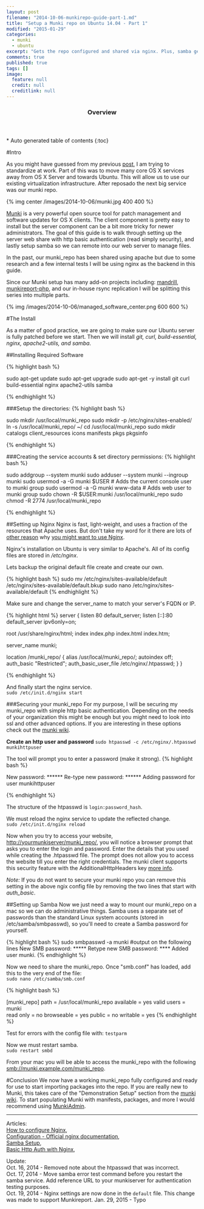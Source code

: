 ```yaml
---
layout: post
filename: "2014-10-06-munkirepo-guide-part-1.md"
title: "Setup a Munki repo on Ubuntu 14.04 - Part 1"
modified: "2015-01-29"
categories: 
  - munki
  - ubuntu
excerpt: "Gets the repo configured and shared via nginx. Plus, samba gets configured for remote administration."
comments: true
published: true
tags: []
image: 
  feature: null
  credit: null
  creditlink: null
---
```


<section id="table-of-contents" class="toc">
  <header>
    <h3>Overview</h3>
  </header>
<div id="drawer" markdown="1">
*  Auto generated table of contents
{:toc}
</div>
</section><!-- /#table-of-contents -->






#Intro

As you might have guessed from my previous [post](/blog/2014/10/02/reposado-guide/), I am trying to standardize at work. Part of this was to move many core OS X services away from OS X Server and towards Ubuntu. This will allow us to use our existing virtualization infrastructure. After reposado the next big service was our munki repo. 

{% img center /images/2014-10-06/munki.jpg 400 400 %}

[Munki](http://github.com/munki/munki) is a very powerful open source tool for patch management and software updates for OS X clients. The client component is pretty easy to install but the server component can be a bit more tricky for newer administrators. The goal of this guide is to walk through setting up the server web share with http basic authentication (read simply security), and lastly setup samba so we can remote into our web server to manage files. 

In the past, our munki_repo has been shared using apache but due to some research and a few internal tests I will be using nginx as the backend in this guide. 

Since our Munki setup has many add-on projects including: [mandrill](https://github.com/wollardj/Mandrill),  [munkireport-php](https://github.com/munkireport/munkireport-php/), and our in-house rsync replication I will be splitting this series into multiple parts. 

{% img /images/2014-10-06/managed_software_center.png 600 600 %}

#The Install

As a matter of good practice, we are going to make sure our Ubuntu server is fully patched before we start. Then we will install _git, curl, build-essential, nginx, apache2-utils, and samba_. 


##Installing Required Software

{% highlight bash %}

sudo apt-get update
sudo apt-get upgrade
sudo apt-get -y install git curl build-essential nginx apache2-utils samba

{% endhighlight %}


###Setup the directories:
{% highlight bash %}

sudo mkdir /usr/local/munki_repo
sudo mkdir -p /etc/nginx/sites-enabled/
ln -s /usr/local/munki_repo/ ~/
cd /usr/local/munki_repo
sudo mkdir catalogs client_resources icons manifests pkgs pkgsinfo

{% endhighlight %}


###Creating the service accounts & set directory permissions:
{% highlight bash %}

sudo addgroup --system munki
sudo adduser --system munki --ingroup munki
sudo usermod -a -G munki $USER # Adds the current console user to munki group
sudo usermod -a -G munki www-data # Adds web user to munki group
sudo chown -R $USER:munki /usr/local/munki_repo
sudo chmod -R 2774 /usr/local/munki_repo

{% endhighlight %}

##Setting up Nginx
Nginx is fast, light-weight, and uses a fraction of the resources that Apache uses. But don't take my word for it there are lots of [other reason](http://arstechnica.com/business/2011/11/a-faster-web-server-ripping-out-apache-for-nginx/) why [you might want to use Nginx](http://wiki.nginx.org/WhyUseIt).

Nginx's installation on Ubuntu is very similar to Apache's. All of its config files are stored in _/etc/nginx_.

Lets backup the original default file create and create our own.    

{% highlight bash %}
sudo mv /etc/nginx/sites-available/default /etc/nginx/sites-available/default.bkup
sudo nano /etc/nginx/sites-available/default
{% endhighlight %}

Make sure and change the server_name to match your server's FQDN or IP.

{% highlight html %}
server {
  listen 80 default_server;
  listen [::]:80 default_server ipv6only=on;

  root /usr/share/nginx/html;
  index index.php index.html index.htm;

  server_name munki;

  location /munki_repo/ {
    alias /usr/local/munki_repo/;
    autoindex off;
    auth_basic "Restricted";
    auth_basic_user_file /etc/nginx/.htpasswd;
  }
}

{% endhighlight %}

And finally start the nginx service.  
``sudo /etc/init.d/nginx start``

###Securing your munki_repo
For my purpose, I will be securing my munki_repo with simple http basic authentication. Depending on the needs of your organization this might be enough but you might need to look into ssl and other advanced options. If you are interesting in these options check out the [munki wiki](https://github.com/munki/munki/wiki).

**Create an http user and password**
``sudo htpasswd -c /etc/nginx/.htpasswd munkihttpuser``

The tool will prompt you to enter a password (make it strong).
{% highlight bash %}

New password: ******
Re-type new password: ******
Adding password for user munkihttpuser

{% endhighlight %}

The structure of the htpasswd is ``login:password_hash``.

We must reload the nginx service to update the reflected change.  
``sudo /etc/init.d/nginx reload``

Now when you try to access your website, [http://yourmunkiserver/munki_repo/](), you will notice a browser prompt that asks you to enter the login and password. Enter the details that you used while creating the .htpasswd file. The prompt does not allow you to access the website till you enter the right credentials. The munki client supports this security feature with the AdditionalHttpHeaders key [more info](https://github.com/munki/munki/wiki/Using-Basic-Authentication#configuring-the-clients-to-use-a-password).

_Note:_ If you do not want to secure your munki repo you can remove this setting in the above ngix config file by removing the two lines that start with _auth_basic_.

##Setting up Samba
Now we just need a way to mount our munki_repo on a mac so we can do administrative things. Samba uses a separate set of passwords than the standard Linux system accounts (stored in /etc/samba/smbpasswd), so you'll need to create a Samba password for yourself.  

{% highlight bash %}
sudo smbpasswd -a munki
#output on the following lines
New SMB password: *****
Retype new SMB password: ****
Added user munki.
{% endhighlight %}

Now we need to share the munki_repo. Once "smb.conf" has loaded, add this to the very end of the file:  
``sudo nano /etc/samba/smb.conf``

{% highlight bash %}

[munki_repo]
path = /usr/local/munki_repo 
available = yes
valid users = munki      
read only = no
browseable = yes
public = no 
writable = yes
{% endhighlight %}

Test for errors with the config file with: ``testparm``

Now we must restart samba.  
``sudo restart smbd``

From your mac you will be able to access the munki_repo with the following [smb://munki.example.com/munki_repo]().

#Conclusion
We now have a working munki_repo fully configured and ready for use to start importing packages into the repo. If you are really new to Munki, this takes care of the "Demonstration Setup" section from the [munki wiki](https://github.com/munki/munki/wiki). To start populating Munki with manifests, packages, and more I would recommend using [MunkiAdmin](https://github.com/hjuutilainen/munkiadmin).

---

Articles:  
[How to configure Nginx](https://www.digitalocean.com/community/tutorials/how-to-configure-the-nginx-web-server-on-a-virtual-private-server),  
[Configuration - Official nginx documentation](http://wiki.nginx.org/Configuration),  
[Samba Setup](https://help.ubuntu.com/community/How%20to%20Create%20a%20Network%20Share%20Via%20Samba%20Via%20CLI%20(Command-line%20interface/Linux%20Terminal)%20-%20Uncomplicated,%20Simple%20and%20Brief%20Way!),  
[Basic Http Auth with Nginx](https://www.digitalocean.com/community/tutorials/how-to-set-up-http-authentication-with-nginx-on-ubuntu-12-10),  

Update:  
Oct. 16, 2014 - Removed note about the htpasswd that was incorrect.  
Oct. 17, 2014 - Move samba error test command before you restart the samba service. Add reference URL to your munkiserver for authentication testing purposes.  
Oct. 19, 2014 - Nginx settings are now done in the ``default`` file. This change was made to support Munkireport.
Jan. 29, 2015 - Typo